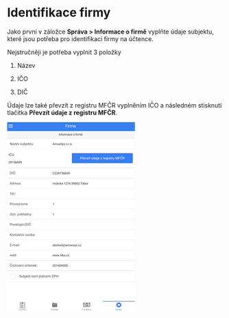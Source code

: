 # Identifikace firmy

Jako první v záložce **Správa > Informace o firmě** vyplňte údaje subjektu, které jsou potřeba pro identifikaci firmy na účtence. 

Nejstručněji je potřeba vyplnit 3 položky

1) Název

2) IČO

3) DIČ

Údaje lze také převzít z registru MFČR vyplněním IČO a následném stisknutí tlačítka **Převzít údaje z registru MFČR**.

![](company.png)
